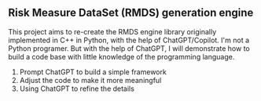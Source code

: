 ## Risk Measure DataSet (RMDS) generation engine

This project aims to re-create the RMDS engine library originally implemented in C++ in Python, with the help of ChatGPT/Copilot.
I'm not a Python programer. But with the help of ChatGPT, I will demonstrate how to build a code base with little knowledge of the programming language.

1. Prompt ChatGPT to build a simple framework
2. Adjust the code to make it more meaningful
3. Using ChatGPT to refine the details